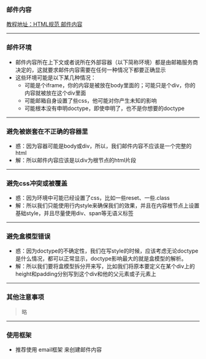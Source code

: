 ###  邮件内容
[教程地址：HTML规范  邮件内容](http://nec.netease.com/standard/html-email.html)

---
### 邮件环境
- 邮件内容所在上下文或者说所在外部容器（以下简称环境）都是由邮箱服务商决定的，这就要求邮件内容需要在任何一种情况下都要正确显示
- 这些环境可能是以下某几种情况：
  - 可能是个iframe，你的内容是被放在body里面的；可能只是个div，你的内容就被放在这个div里面
  - 可能邮箱自身设置了些css，他可能对你产生未知的影响
  - 可能根本没有申明doctype，即使申明了，也不是你想要的doctype

---
### 避免被嵌套在不正确的容器里
- 惑：因为容器可能是body或div，所以，我们邮件内容不应该是一个完整的html
- 解：所以邮件内容应该是以div为根节点的html片段

---
### 避免css冲突或被覆盖
- 惑：因为环境中可能已经设置了css，比如一些reset、一些.class
- 解：所以我们只能使用行内style来确保我们的效果，并且在内容根节点上设置基础style，并且尽量使用div、span等无语义标签

---
### 避免盒模型错误
- 惑：因为doctype的不确定性，我们在写style的时候，应该考虑无论doctype是什么情况，都可以正常显示，doctype影响最大的就是盒模型的解析。
- 解：所以我们要将盒模型拆分开来写，比如我们将原本要定义在某个div上的height和padding分别写到这个div和他的父元素或子元素上

---
### 其他注意事项
>略

---
### 使用框架
- 推荐使用 email框架 来创建邮件内容
